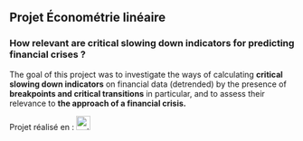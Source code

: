 ## Projet Économétrie linéaire 

### How relevant are critical slowing down indicators for predicting financial crises ? 

The goal of this project was to investigate the ways of calculating **critical slowing down indicators** on financial data (detrended) by the presence of **breakpoints and critical transitions** in particular, and to assess their relevance to **the approach of a financial crisis.**

Projet réalisé en : <a href="https://www.sas.com/fr_fr/home.html"  rel="noreferrer"> <img src="https://upload.wikimedia.org/wikipedia/commons/1/10/SAS_logo_horiz.svg" alt="python" width="25" height="25"/></a>
